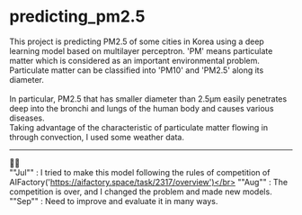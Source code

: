 # predicting_pm2.5

This project is predicting PM2.5 of some cities in Korea using a deep learning model based on multilayer perceptron. 'PM' means particulate matter which is considered as an important environmental problem.
</br>
Particulate matter can be classified into 'PM10' and 'PM2.5' along its diameter.
</br></br>
In particular, PM2.5 that has smaller diameter than 2.5μm easily penetrates deep into the bronchi and lungs of the human body and causes various diseases.
</br>
Taking advantage of the characteristic of particulate matter flowing in through convection, I used some weather data.

---
🏃‍♂️</br>
""Jul"" :  I tried to make this model following the rules of competition of AIFactory('https://aifactory.space/task/2317/overview')</br>
""Aug"" : The competition is over, and I changed the problem and made new models.</br>
""Sep"" : Need to improve and evaluate it in many ways.
